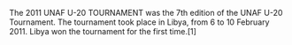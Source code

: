 The 2011 UNAF U-20 TOURNAMENT was the 7th edition of the UNAF U-20 Tournament. The tournament took place in Libya, from 6 to 10 February 2011. Libya won the tournament for the first time.[1]
